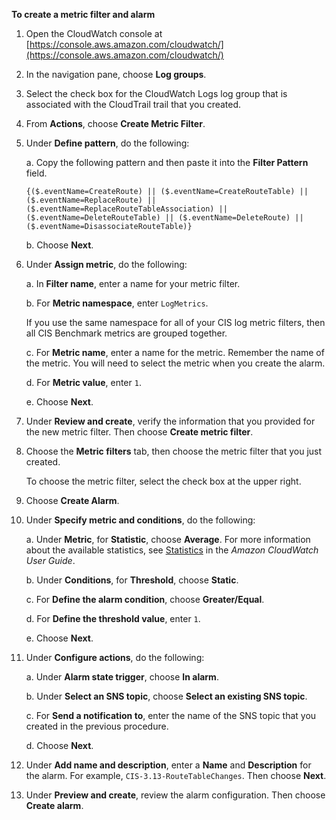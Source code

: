 **To create a metric filter and alarm**

1.  Open the CloudWatch console at [https://console.aws.amazon.com/cloudwatch/](https://console.aws.amazon.com/cloudwatch/)
   
1.   In the navigation pane, choose **Log groups**.
    
1.   Select the check box for the CloudWatch Logs log group that is associated with the CloudTrail trail that you created.
    
1.   From **Actions**, choose **Create Metric Filter**.
    
1.   Under **Define pattern**, do the following:
    
        a.  Copy the following pattern and then paste it into the **Filter Pattern** field.
        
         {($.eventName=CreateRoute) || ($.eventName=CreateRouteTable) || ($.eventName=ReplaceRoute) || ($.eventName=ReplaceRouteTableAssociation) || ($.eventName=DeleteRouteTable) || ($.eventName=DeleteRoute) || ($.eventName=DisassociateRouteTable)}
        
        b.  Choose **Next**.
        
2.   Under **Assign metric**, do the following:
    
        a.  In **Filter name**, enter a name for your metric filter.
        
        b.  For **Metric namespace**, enter `LogMetrics`.
        
        If you use the same namespace for all of your CIS log metric filters, then all CIS Benchmark metrics are grouped together.
        
        c.  For **Metric name**, enter a name for the metric. Remember the name of the metric. You will need to select the metric when you create the alarm.
        
        d.  For **Metric value**, enter `1`.
        
        e.  Choose **Next**.
        
3.   Under **Review and create**, verify the information that you provided for the new metric filter. Then choose **Create metric filter**.
    
4.   Choose the **Metric filters** tab, then choose the metric filter that you just created.
    
     To choose the metric filter, select the check box at the upper right.
    
5.   Choose **Create Alarm**.
    
6.   Under **Specify metric and conditions**, do the following:
    
        a.  Under **Metric**, for **Statistic**, choose **Average**. For more information about the available statistics, see [Statistics](https://docs.aws.amazon.com/AmazonCloudWatch/latest/monitoring/cloudwatch_concepts.html#Statistic) in the _Amazon CloudWatch User Guide_.
        
        b.  Under **Conditions**, for **Threshold**, choose **Static**.
        
        c.  For **Define the alarm condition**, choose **Greater/Equal**.
        
        d.  For **Define the threshold value**, enter `1`.
        
        e.  Choose **Next**.
        
7.   Under **Configure actions**, do the following:
    
        a.  Under **Alarm state trigger**, choose **In alarm**.
        
        b.  Under **Select an SNS topic**, choose **Select an existing SNS topic**.
        
        c.  For **Send a notification to**, enter the name of the SNS topic that you created in the previous procedure.
        
        d.  Choose **Next**.
        
8.   Under **Add name and description**, enter a **Name** and **Description** for the alarm. For example, `CIS-3.13-RouteTableChanges`. Then choose **Next**.
    
9.   Under **Preview and create**, review the alarm configuration. Then choose **Create alarm**.